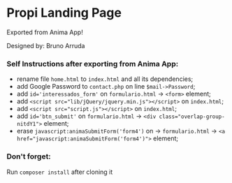# Propi Landing Page

Exported from Anima App!

Designed by: Bruno Arruda

### Self Instructions after exporting from Anima App:
- rename file `home.html` to `index.html` and all its dependencies;
- add Google Password to `contact.php` on line `$mail->Password`;
- add `id='interessados_form'` on `formulario.html` -> `<form>` element;
- add `<script src="lib/jQuery/jquery.min.js"></script>` on `index.html`;
- add `<script src="script.js"></script>` on `index.html`;
- add `id='btn_submit'` on `formulario.html` -> `<div class="overlap-group-nitdY1">` element;
- erase `javascript:animaSubmitForm('form4')` on -> `formulario.html` -> `<a href="javascript:animaSubmitForm('form4')">` element;

### Don't forget:
Run `composer install` after cloning it
